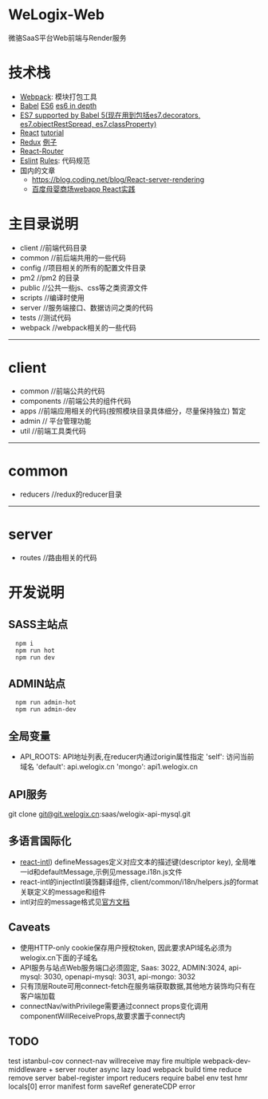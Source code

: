 # WeLogix-Web
微骆SaaS平台Web前端与Render服务

技术栈
=====
  * [Webpack](https://webpack.github.io): 模块打包工具
  * [Babel](https://babeljs.io/) [ES6](https://babeljs.io/docs/learn-es2015/) [es6 in depth](https://hacks.mozilla.org/category/es6-in-depth/)
  * [ES7 supported by Babel 5(现在用到包括es7.decorators, es7.objectRestSpread, es7.classProperty)](https://babeljs.algolia.com/docs/usage/experimental/)
  * [React](https://facebook.github.io/react/) [tutorial](https://facebook.github.io/react/docs/tutorial.html)
  * [Redux](http://redux.js.org/)  [例子](https://github.com/rackt/redux/tree/master/examples)
  * [React-Router](https://github.com/rackt/react-router)
  * [Eslint](http://eslint.cn/) [Rules](https://github.com/airbnb/javascript): 代码规范
  * 国内的文章
    - https://blog.coding.net/blog/React-server-rendering
    - [百度母婴商场webapp React实践](https://github.com/my-fe/wiki/issues/1)

主目录说明
=====
  * client        //前端代码目录
  * common        //前后端共用的一些代码
  * config        //项目相关的所有的配置文件目录
  * pm2           //pm2 的目录
  * public        //公共一些js、css等之类资源文件
  * scripts       //编译时使用
  * server        //服务端接口、数据访问之类的代码
  * tests         //测试代码
  * webpack       //webpack相关的一些代码

------------------------------------

client
======
  * common        //前端公共的代码
  * components    //前端公共的组件代码
  * apps    //前端应用相关的代码(按照模块目录具体细分，尽量保持独立)  暂定
  * admin   // 平台管理功能
  * util          //前端工具类代码


------------------------------------

common
======
  * reducers      //redux的reducer目录

------------------------------------

server
======
  * routes       //路由相关的代码

开发说明
====

## SASS主站点
  ```
    npm i
    npm run hot
    npm run dev
  ```

## ADMIN站点
  ```
    npm run admin-hot
    npm run admin-dev
  ```

## 全局变量
  * API_ROOTS: API地址列表,在reducer内通过origin属性指定
      'self': 访问当前域名
      'default': api.welogix.cn
      'mongo': api1.welogix.cn

## API服务

  git clone git@git.welogix.cn:saas/welogix-api-mysql.git

## 多语言国际化

  * [react-intl](https://github.com/yahoo/react-intl)) defineMessages定义对应文本的描述键(descriptor key), 全局唯一id和defaultMessage,示例见message.i18n.js文件
  * react-intl的injectIntl装饰翻译组件, client/common/i18n/helpers.js的format关联定义的message和组件
  * intl对应的message格式见[官方文档](http://formatjs.io/guides/message-syntax/)

## Caveats

  * 使用HTTP-only cookie保存用户授权token, 因此要求API域名必须为welogix.cn下面的子域名
  * API服务与站点Web服务端口必须固定, Saas: 3022, ADMIN:3024, api-mysql: 3030, openapi-mysql: 3031, api-mongo: 3032
  * 只有顶层Route可用connect-fetch在服务端获取数据,其他地方装饰均只有在客户端加载
  * connectNav/withPrivilege需要通过connect props变化调用componentWillReceiveProps,故要求置于connect内

## TODO
  test istanbul-cov
  connect-nav willreceive may fire multiple
  webpack-dev-middleware + server
  router async lazy load
  webpack build time reduce
  remove server babel-register import reducers require babel
  env test hmr locals[0] error
  manifest form saveRef generateCDP error
